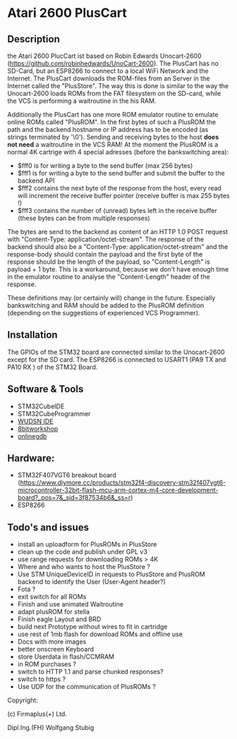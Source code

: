 # Atari 2600 PlusCart

## Description
the Atari 2600 PlucCart ist based on Robin Edwards Unocart-2600 (https://github.com/robinhedwards/UnoCart-2600). The PlusCart has no SD-Card, but an ESP8266 to connect to a local WiFi Network and the Internet.
The PlusCart downloads the ROM-files from an Server in the Internet called the "PlusStore". The way this is done is similar to the way the Unocart-2600 loads ROMs from the FAT filesystem on the SD-card, while the VCS is performing a waitroutine in the his RAM.

Additionally the PlusCart has one more ROM emulator routine to emulate online ROMs called "PlusROM".
In the first bytes of such a PlusROM the path and the backend hostname or IP address has to be encoded (as strings terminated by '\0'). Sending and receiving bytes to the host **does not need** a waitroutine in the VCS RAM!
At the moment the PlusROM is a normal 4K cartrige with 4 special adresses (before the bankswitching area):
- $fff0 is for writing a byte to the send buffer (max 256 bytes)
- $fff1 is for writing a byte to the send buffer and submit the buffer to the backend API
- $fff2 contains the next byte of the response from the host, every read will increment the receive buffer pointer (receive buffer is max 255 bytes !) 
- $fff3 contains the number of (unread) bytes left in the receive buffer (these bytes can be from multiple responses)

The bytes are send to the backend as content of an HTTP 1.0 POST request with "Content-Type: application/octet-stream". The response of the backend should also be a "Content-Type: application/octet-stream" and the response-body should contain the payload and the first byte of the response should be the length of the payload, so "Content-Length" is payload + 1 byte. This is a workaround, because we don't have enough time in the emulator routine to analyse the "Content-Length" header of the response.

These definitions may (or certainly will) change in the future. Especially bankswitching and RAM should be added to the PlusROM definition (depending on the suggestions of experienced VCS Programmer).

## Installation
The GPIOs of the STM32 board are connected similar to the Unocart-2600 except for the SD card. The ESP8266 is connected to USART1 (PA9 TX and PA10 RX ) of the STM32 Board.

## Software & Tools
- STM32CubeIDE
- STM32CubeProgrammer
- [WUDSN IDE](https://www.wudsn.com/)
- [8bitworkshop](https://8bitworkshop.com/v3.4.2/?platform=vcs&file=examples%2Ftinyfonts2.a)
- [onlinegdb](https://www.onlinegdb.com/online_c_compiler)

## Hardware:
- STM32F407VGT6 breakout board (https://www.diymore.cc/products/stm32f4-discovery-stm32f407vgt6-microcontroller-32bit-flash-mcu-arm-cortex-m4-core-development-board?_pos=7&_sid=3f87534b6&_ss=r)
- ESP8266 

## Todo's and issues
- install an uploadform for PlusROMs in PlusStore
- clean up the code and publish under GPL v3
- use range requests for downloading ROMs > 4K
- Where and who wants to host the PlusStore ?
- Use STM UniqueDeviceID in requests to PlusStore and PlusROM backend to identify the User (User-Agent header?)
- Fota ?
- exit switch for all ROMs
- Finish and use animated Waitroutine 
- adapt plusROM for stella
- Finish eagle Layout and BRD
- build next Prototype without wires to fit in cartridge
- use rest of 1mb flash for download ROMs and offline use
- Docs with more images 
- better onscreen Keyboard
- store Userdata in flash/CCMRAM
- in ROM purchases ?
- switch to HTTP 1.1 and parse chunked responses?
- switch to https ?
- Use UDP for the communication of PlusROMs ?

Copyright:

(c) Firmaplus(+) Ltd.

Dipl.Ing.(FH) Wolfgang Stubig
